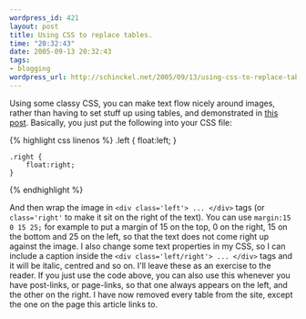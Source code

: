 ```yaml
--- 
wordpress_id: 421
layout: post
title: Using CSS to replace tables.
time: "20:32:43"
date: 2005-09-13 20:32:43
tags: 
- blogging
wordpress_url: http://schinckel.net/2005/09/13/using-css-to-replace-tables/
---
```

Using some classy CSS, you can make text flow nicely around images, rather than having to set stuff up using tables, and demonstrated in [this post][1]. Basically, you just put the following into your CSS file: 
    
{% highlight css linenos %}
    .left {
        float:left;
    }
    
    .right {
        float:right;
    }
{% endhighlight %}

And then wrap the image in `<div class='left'> ... </div>` tags (or `class='right'` to make it sit on the right of the text). You can use `margin:15 0 15 25;` for example to put a margin of 15 on the top, 0 on the right, 15 on the bottom and 25 on the left, so that the text does not come right up against the image. I also change some text properties in my CSS, so I can include a caption inside the `<div class='left/right'> ... </div>` tags and it will be italic, centred and so on. I'll leave these as an exercise to the reader. If you just use the code above, you can also use this whenever you have post-links, or page-links, so that one always appears on the left, and the other on the right. I have now removed every table from the site, except the one on the page this article links to. 

   [1]: http://schinckel.net/2005/05/28/images-other-than-inline/

